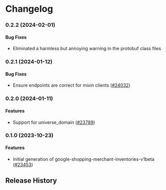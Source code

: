 # Changelog

### 0.2.2 (2024-02-01)

#### Bug Fixes

* Eliminated a harmless but annoying warning in the protobuf class files 

### 0.2.1 (2024-01-12)

#### Bug Fixes

* Ensure endpoints are correct for mixin clients ([#24032](https://github.com/googleapis/google-cloud-ruby/issues/24032)) 

### 0.2.0 (2024-01-11)

#### Features

* Support for universe_domain ([#23789](https://github.com/googleapis/google-cloud-ruby/issues/23789)) 

### 0.1.0 (2023-10-23)

#### Features

* Initial generation of google-shopping-merchant-inventories-v1beta ([#23453](https://github.com/googleapis/google-cloud-ruby/issues/23453)) 

## Release History
